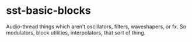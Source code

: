 # sst-basic-blocks

Audio-thread things which aren't oscillators, filters, waveshapers, or fx.
So modulators, block utilities, interpolators, that sort of thing.
